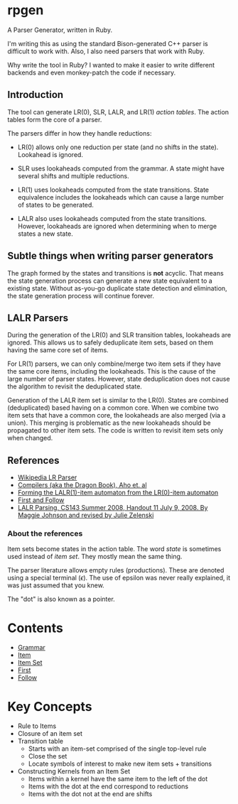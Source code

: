 # rpgen

A Parser Generator, written in Ruby.

I'm writing this as using the standard Bison-generated C++ parser is difficult to work with.
Also, I also need parsers that work with Ruby.

Why write the tool in Ruby?  I wanted to make it easier to write
different backends and even monkey-patch the code if necessary.

## Introduction

The tool can generate LR(0), SLR, LALR, and LR(1) *action tables*.
The action tables form the core of a parser.

The parsers differ in how they handle reductions:

* LR(0) allows only one reduction per state (and no shifts in the
  state).  Lookahead is ignored.

* SLR uses lookaheads computed from the grammar.  A state might have
  several shifts and multiple reductions.

* LR(1) uses lookaheads computed from the state transitions.  State
  equivalence includes the lookaheads which can cause a large number
  of states to be generated.

* LALR also uses lookaheads computed from the state transitions.
  However, lookaheads are ignored when determining when to merge states a
  new state.

## Subtle things when writing parser generators

The graph formed by the states and transitions is **not** acyclic.
That means the state generation process can generate a new state
equivalent to a existing state.  Without as-you-go duplicate state
detection and elimination, the state generation process will continue
forever.

## LALR Parsers

During the generation of the LR(0) and SLR transition tables,
lookaheads are ignored.  This allows us to safely deduplicate item
sets, based on them having the same core set of items.

For LR(1) parsers, we can only combine/merge two item sets if they
have the same core items, including the lookaheads.  This is the cause
of the large number of parser states.  However, state deduplication
does not cause the algorithm to revisit the deduplicated state.

Generation of the LALR item set is similar to the LR(0).  States are
combined (deduplicated) based having on a common core. When we combine
two item sets that have a common core, the lookaheads are also merged
(via a union).  This merging is problematic as the new lookaheads
should be propagated to other item sets.  The code is written to
revisit item sets only when changed.

## References

* [Wikipedia LR Parser](https://en.wikipedia.org/wiki/LR_parser)
* [Compilers (aka the Dragon Book), Aho et. al](https://faculty.sist.shanghaitech.edu.cn/faculty/songfu/cav/Dragon-book.pdf)
* [Forming the LALR(1)-item automaton from the LR(0)-item automaton](http://pages.cpsc.ucalgary.ca/~robin/class/411/LALR1/LALR1_follow_sets.html)
* [First and Follow](https://www.cs.uaf.edu/~cs331/notes/FirstFollow.pdf)
* [LALR Parsing, CS143 Summer 2008, Handout 11 July 9, 2008.  By Maggie Johnson and revised by Julie Zelenski](https://suif.stanford.edu/dragonbook/lecture-notes/Stanford-CS143/11-LALR-Parsing.pdf)

### About the references

Item sets become states in the action table.  The word *state* is
sometimes used instead of *item set*.  They mostly mean the same
thing.

The parser literature allows empty rules (productions).  These are
denoted using a special terminal ($\epsilon$).  The use of
epsilon was never really explained, it was just assumed that you knew.

The "dot" is also known as a pointer.

# Contents

* [Grammar](md/grammar.md)
* [Item](md/item.md)
* [Item Set](md/item_set.md)
* [First](md/first.md)
* [Follow](md/follow.md)

# Key Concepts

* Rule to Items
* Closure of an item set
* Transition table
  * Starts with an item-set comprised of the single top-level rule
  * Close the set
  * Locate symbols of interest to make new item sets + transitions
* Constructing Kernels from an Item Set
  * Items within a kernel have the same item to the left of the dot
  * Items with the dot at the end correspond to reductions
  * Items with the dot not at the end are shifts


